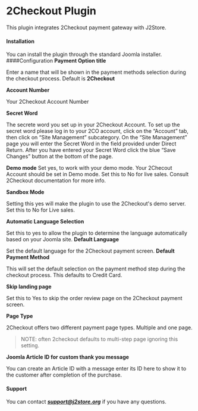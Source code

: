 # 2Checkout Plugin

This plugin integrates 2Checkout payment gateway with J2Store.

#### Installation
You can install the plugin through the standard Joomla installer.
####Configuration
**Payment Option title**

Enter a name that will be shown in the payment methods
selection during the checkout process. Default is **2Checkout**

**Account Number** 

Your 2Checkout Account Number

**Secret Word**

The secrete word you set up in your 2Checkout Account.
To set up the secret word please log in to your 2CO account, click on the “Account” tab,
then click on “Site Management” subcategory. On the “Site Management” page you will
enter the Secret Word in the field provided under Direct Return. After you have entered
your Secret Word click the blue “Save Changes” button at the bottom of the page.

**Demo mode** 
Set yes, to work with your demo mode. Your 2Checout Account should be set in Demo mode. Set this to No for live sales. Consult 2Checkout documentation for more info.

**Sandbox Mode**

Setting this yes will make the plugin to use the 2Checkout's demo server. Set this to No for Live sales.

**Automatic Language Selection**

Set this to yes to allow the plugin to determine the
language automatically based on your Joomla site.
**Default Language**

Set the default language for the 2Checkout payment screen.
**Default Payment Method**

This will set the default selection on the payment method
step during the checkout process. This defaults to Credit Card.

**Skip landing page**

Set this to Yes to skip the order review page on the 2Checkout
payment screen.

**Page Type**

2Checkout offers two different payment page types. Multiple and one page.
>NOTE: often 2checkout defaults to multi-step page ignoring this setting.

**Joomla Article ID for custom thank you message**

You can create an Article ID with a message enter its ID here to show it to the customer after completion of the purchase.

#### Support
You can contact ***support@j2store.org*** if you have any questions.